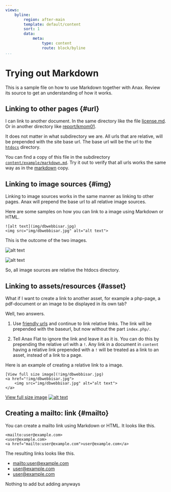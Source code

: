 ```yaml
---
views:
    byline:
        region: after-main
        template: default/content
        sort: 1
        data:
            meta:
                type: content
                route: block/byline
...
```

Trying out Markdown
=================================

This is a sample file on how to use Markdown together with Anax. Review its source to get an understanding of how it works.



Linking to other pages {#url}
---------------------------------

I can link to another document. In the same directory like the file [license.md](license). Or in another directory like [report/kmom01](report/kmom01).

It does not matter in what subdirectory we are. All urls that are relative, will be prepended with the site base url. The base url will be the url to the [`htdocs`]() directory.

You can find a copy of this file in the subdirectory [`content/example/markdown.md`](example/markdown). Try it out to verify that all urls works the same way as in the [markdown](markdown) copy.



Linking to image sources {#img}
---------------------------------

Linking to image sources works in the same manner as linking to other pages. Anax will prepend the base url to all relative image sources.

Here are some samples on how you can link to a image using Markdown or HTML.

```text
![alt text](img/dbwebbisar.jpg)
<img src="img/dbwebbisar.jpg" alt="alt text">
```

This is the outcome of the two images.

![alt text](img/dbwebbisar.jpg)

<img src="img/dbwebbisar.jpg" alt="alt text">

So, all image sources are relative the htdocs directory.



Linking to assets/resources {#asset}
---------------------------------

What if I want to create a link to another asset, for example a php-page, a pdf-document or an image to be displayed in its own tab?

Well, two answers.

1. Use [friendly urls](dbwebb.se/anax/snygga-lankar) and continue to link relative links. The link will be prepended with the baseurl, but now without the part `index.php/`.

1. Tell Anax Flat to ignore the link and leave it as it is. You can do this by prepending the relative url with a `!`. Any link in a document in `content` having a relative link prepended with a `!` will be treated as a link to an asset, instead of a link to a page.

Here is an example of creating a relative link to a image.

```text
[View full size image](!img/dbwebbisar.jpg)
<a href="!img/dbwebbisar.jpg">
    <img src="img/dbwebbisar.jpg" alt="alt text">
</a>
```

[View full size image](!img/dbwebbisar.jpg)
<a href="!img/dbwebbisar.jpg">
    <img src="img/dbwebbisar.jpg" alt="alt text">
</a>



Creating a mailto: link {#mailto}
---------------------------------

You can create a mailto link using Markdown or HTML. It looks like this.

```text
<mailto:user@example.com>
<user@example.com>
<a href="mailto:user@example.com">user@example.com</a>
```

The resulting links looks like this.

* <mailto:user@example.com>
* <user@example.com>
* <a href="mailto:user@example.com">user@example.com</a>

Nothing to add but adding anyways
